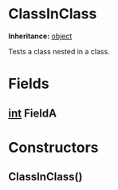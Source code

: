 # ClassInClass

**Inheritance:** [object](https://docs.microsoft.com/en-us/dotnet/api/system.object)  
  
Tests a class nested in a class.  
  

# Fields

## [int](https://docs.microsoft.com/en-us/dotnet/api/system.int32) FieldA

# Constructors

## ClassInClass()

